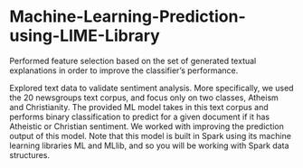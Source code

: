 # Machine-Learning-Prediction-using-LIME-Library
Performed  feature selection based on the set of generated textual explanations in order to improve the classifier’s performance.


Explored text data to validate sentiment analysis. More specifically, we used the 20 newsgroups text corpus, and focus only on two classes, Atheism and Christianity. The provided ML
model takes in this text corpus and performs binary classification to predict for a given document if it has Atheistic or Christian sentiment.
We worked with improving the prediction output of this model. Note that this model is built in Spark using its machine learning libraries ML and MLlib, and so you will be working
with Spark data structures. 
